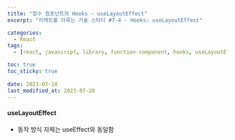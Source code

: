 ```yaml
---
title: "함수 컴포넌트의 Hooks - useLayoutEffect"
excerpt: "리액트를 다루는 기술 스터디 #7-4 - Hooks: useLayoutEffect"

categories:
  - React
tags:
  - [react, javascript, library, function component, hooks, useLayoutEffect]

toc: true
toc_sticky: true
 
date: 2023-07-18
last_modified_at: 2023-07-20
---
```


#### useLayoutEffect
- 동작 방식 자체는 useEffect와 동일함